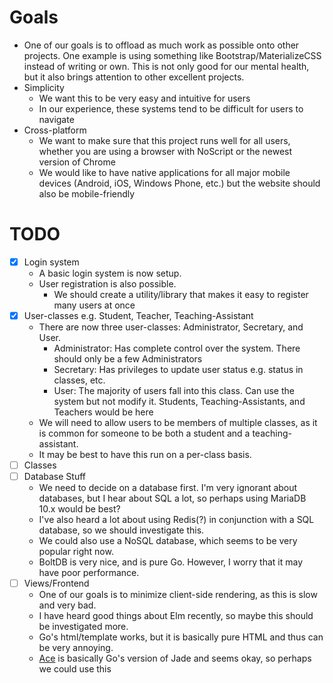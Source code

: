 # Goals
* One of our goals is to offload as much work as possible onto other projects. One example is using something like Bootstrap/MaterializeCSS instead of writing or own. This is not only good for our mental health, but it also brings attention to other excellent projects.
* Simplicity
  * We want this to be very easy and intuitive for users
  * In our experience, these systems tend to be difficult for users to navigate
* Cross-platform
  * We want to make sure that this project runs well for all users, whether you are using a browser with NoScript or the newest version of Chrome
  * We would like to have native applications for all major mobile devices (Android, iOS, Windows Phone, etc.) but the website should also be mobile-friendly

# TODO
- [x] Login system
  - A basic login system is now setup.
  - User registration is also possible.
    - We should create a utility/library that makes it easy to register many users at once
- [x] User-classes e.g. Student, Teacher, Teaching-Assistant
  - There are now three user-classes: Administrator, Secretary, and User.
    - Administrator: Has complete control over the system. There should only be a few Administrators
    - Secretary: Has privileges to update user status e.g. status in classes, etc.
    - User: The majority of users fall into this class. Can use the system but not modify it. Students, Teaching-Assistants, and Teachers would be here
  - We will need to allow users to be members of multiple classes, as it is common for someone to be both a student and a teaching-assistant.
  - It may be best to have this run on a per-class basis.
- [ ] Classes
- [ ] Database Stuff
  - We need to decide on a database first. I'm very ignorant about databases, but I hear about SQL a lot, so perhaps using MariaDB 10.x would be best?
  - I've also heard a lot about using Redis(?) in conjunction with a SQL database, so we should investigate this.
  - We could also use a NoSQL database, which seems to be very popular right now.
  - BoltDB is very nice, and is pure Go. However, I worry that it may have poor performance.
- [ ] Views/Frontend
  - One of our goals is to minimize client-side rendering, as this is slow and very bad.
  - I have heard good things about Elm recently, so maybe this should be investigated more.
  - Go's html/template works, but it is basically pure HTML and thus can be very annoying.
  - [Ace](https://github.com/yosssi/ace) is basically Go's version of Jade and seems okay, so perhaps we could use this
